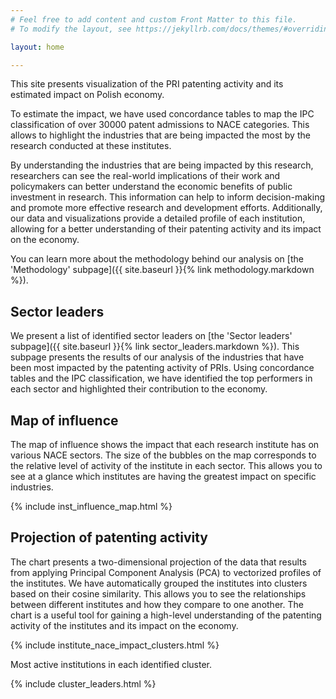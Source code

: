 ```yaml
---
# Feel free to add content and custom Front Matter to this file.
# To modify the layout, see https://jekyllrb.com/docs/themes/#overriding-theme-defaults

layout: home

---
```


This site presents visualization of the PRI patenting activity and its estimated impact on Polish economy.

To estimate the impact, we have used concordance tables to map the IPC classification of over 30000 patent admissions to NACE categories. This allows to highlight the industries that are being impacted the most by the research conducted at these institutes.

By understanding the industries that are being impacted by this research, researchers can see the real-world implications of their work and policymakers can better understand the economic benefits of public investment in research. This information can help to inform decision-making and promote more effective research and development efforts. Additionally, our data and visualizations provide a detailed profile of each institution, allowing for a better understanding of their patenting activity and its impact on the economy. 

You can  learn more about the methodology behind our analysis on [the 'Methodology' subpage]({{ site.baseurl }}{% link methodology.markdown %}).


## Sector leaders

We present a list of identified sector leaders on [the 'Sector leaders' subpage]({{ site.baseurl }}{% link sector_leaders.markdown %}). This subpage presents the results of our analysis of the industries that have been most impacted by the patenting activity of PRIs. Using concordance tables and the IPC classification, we have identified the top performers in each sector and highlighted their contribution to the economy.


## Map of influence

The map of influence shows the impact that each research institute has on various NACE sectors. The size of the bubbles on the map corresponds to the relative level of activity of the institute in each sector. This allows you to see at a glance which institutes are having the greatest impact on specific industries.  

{% include inst_influence_map.html %}




## Projection of patenting activity

The chart presents a two-dimensional projection of the data that results from applying Principal Component Analysis (PCA) to vectorized profiles of the institutes. We have automatically grouped the institutes into clusters based on their cosine similarity. This allows you to see the relationships between different institutes and how they compare to one another. The chart is a useful tool for gaining a high-level understanding of the patenting activity of the institutes and its impact on the economy.

{% include institute_nace_impact_clusters.html %}

Most active institutions in each identified cluster. 

{% include cluster_leaders.html %}